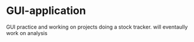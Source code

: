 # GUI-application
GUI practice and working on projects
doing a stock tracker. 
will eventaully work on analysis 
